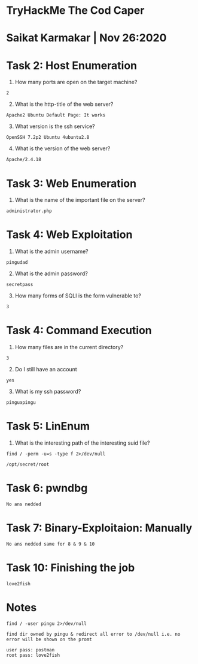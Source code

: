 # TryHackMe The Cod Caper

# Saikat Karmakar | Nov 26:2020

# Task 2: Host Enumeration 
1. How many ports are open on the target machine?
```
2
```
2. What is the http-title of the web server?
```
Apache2 Ubuntu Default Page: It works
```
3. What version is the ssh service? 
```
OpenSSH 7.2p2 Ubuntu 4ubuntu2.8
```
4. What is the version of the web server?
```
Apache/2.4.18 
```

# Task 3: Web Enumeration 
1. What is the name of the important file on the server?
```
administrator.php
```

# Task 4: Web Exploitation 
1. What is the admin username?
```
pingudad
```
2. What is the admin password?
```
secretpass
```
3. How many forms of SQLI is the form vulnerable to?
```
3
```

# Task 4: Command Execution 
1. How many files are in the current directory?
```
3
```
2. Do I still have an account
```
yes
```
3. What is my ssh password?
```
pinguapingu
```

# Task 5: LinEnum 
1. What is the interesting path of the interesting suid file?
```
find / -perm -u=s -type f 2>/dev/null

/opt/secret/root
```

# Task 6: pwndbg 
```
No ans nedded
```

# Task 7: Binary-Exploitaion: Manually 
```
No ans nedded same for 8 & 9 & 10
```

# Task 10: Finishing the job 
```
love2fish
```

# Notes
```
find / -user pingu 2>/dev/null

find dir owned by pingu & redirect all error to /dev/null i.e. no error will be shown on the promt

user pass: postman
root pass: love2fish
```